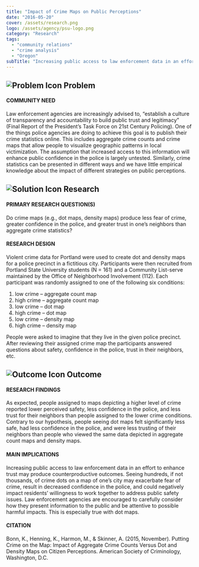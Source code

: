 ```yaml
---
title: "Impact of Crime Maps on Public Perceptions"
date: "2016-05-20"
cover: /assets/research.png
logo: /assets/agency/psu-logo.png
category: "Research"
tags:
  - "community relations"
  - "crime analysis"
  - "Oregon"
subTitle: "Increasing public access to law enforcement data in an effort to enhance trust my produce counterproductive outcomes leaving agencies to carefully consider how information is presented."
---
```


## ![Problem Icon](https://github.com/google/material-design-icons/raw/master/alert/1x_web/ic_error_outline_black_48dp.png "Problem") Problem

#### COMMUNITY NEED

Law enforcement agencies are increasingly advised to, “establish a culture of transparency and accountability to build public trust and legitimacy” (Final Report of the President’s Task Force on 21st Century Policing). One of the things police agencies are doing to achieve this goal is to publish their crime statistics online. This includes aggregate crime counts and crime maps that allow people to visualize geographic patterns in local victimization. The assumption that increased access to this information will enhance public confidence in the police is largely untested. Similarly, crime statistics can be presented in different ways and we have little empirical knowledge about the impact of different strategies on public perceptions.

## ![Solution Icon](https://github.com/google/material-design-icons/raw/master/action/1x_web/ic_lightbulb_outline_black_48dp.png "Solution") Research

#### PRIMARY RESEARCH QUESTION(S)

Do crime maps (e.g., dot maps, density maps) produce less fear of crime, greater confidence in the police, and greater trust in one’s neighbors than aggregate crime statistics?

#### RESEARCH DESIGN

Violent crime data for Portland were used to create dot and density maps for a police precinct in a fictitious city. Participants were then recruited from Portland State University students (N = 161) and a Community List-serve maintained by the Office of Neighborhood Involvement (112). Each participant was randomly assigned to one of the following six conditions:
1. low crime – aggregate count map
2. high crime – aggregate count map
3. low crime – dot map
4. high crime – dot map
5. low crime – density map
6. high crime – density map

People were asked to imagine that they live in the given police precinct. After reviewing their assigned crime map the participants answered questions about safety, confidence in the police, trust in their neighbors, etc.

## ![Outcome Icon](https://github.com/google/material-design-icons/raw/master/action/1x_web/ic_view_list_black_48dp.png "Outcome") Outcome

#### RESEARCH FINDINGS

As expected, people assigned to maps depicting a higher level of crime reported lower perceived safety, less confidence in the police, and less trust for their neighbors than people assigned to the lower crime conditions. Contrary to our hypothesis, people seeing dot maps felt significantly less safe, had less confidence in the police, and were less trusting of their neighbors than people who viewed the same data depicted in aggregate count maps and density maps.

#### MAIN IMPLICATIONS

Increasing public access to law enforcement data in an effort to enhance trust may produce counterproductive outcomes. Seeing hundreds, if not thousands, of crime dots on a map of one’s city may exacerbate fear of crime, result in decreased confidence in the police, and could negatively impact residents’ willingness to work together to address public safety issues. Law enforcement agencies are encouraged to carefully consider how they present information to the public and be attentive to possible harmful impacts. This is especially true with dot maps.

#### CITATION

Bonn, K., Henning, K., Harmon, M., & Skinner, A. (2015, November). Putting Crime on the Map: Impact of Aggregate Crime Counts Versus Dot and Density Maps on Citizen Perceptions. American Society of Criminology, Washington, D.C.
